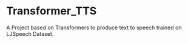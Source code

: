 # Transformer_TTS
A Project based on Transformers to produce text to speech trained on LJSpeech Dataset.
